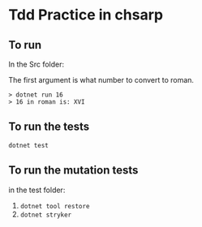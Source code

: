 
# Tdd Practice in chsarp

## To run

In the Src folder:

The first argument is what number to convert to roman.

```
> dotnet run 16
> 16 in roman is: XVI
```

## To run the tests

`dotnet test`

## To run the mutation tests

in the test folder:

1. `dotnet tool restore`
2. `dotnet stryker`
